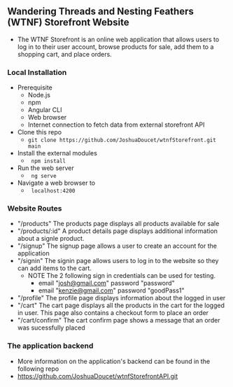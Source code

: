 ## Wandering Threads and Nesting Feathers (WTNF) Storefront Website
- The WTNF Storefront is an online web application that allows users to log in to their user account, browse products for sale, add them to a shopping cart, and place orders.

### Local Installation
- Prerequisite
  - Node.js
  - npm 
  - Angular CLI
  - Web browser
  - Internet connection to fetch data from external storefront API
- Clone this repo
  - ``` git clone https://github.com/JoshuaDoucet/wtnfStorefront.git main ```
- Install the external modules
  - ``` npm install```
- Run the web server
  - ``` ng serve```
- Navigate a web browser to 
  - ``` localhost:4200```

### Website Routes
- "/products" The products page displays all products available for sale
- "/products/:id" A product details page displays additional information about a signle product.
- "/signup" The signup page allows a user to create an account for the application
- "/signin" The signin page allows users to log in to the website so they can add items to the cart.
    - NOTE The 2 following sign in credentials can be used for testing.
      - email "josh@gmail.com"   password "password"
      - email "kenzie@gmail.com"  password "goodPass1"
- "/profile" The profile page displays information about the logged in user
- "/cart" The cart page displays all the products in the cart for the logged in user. This page also contains a checkout form to place an order
- "/cart/confirm" The cart confirm page shows a message that an order was sucessfully placed

### The application backend
- More information on the application's backend can be found in the following repo
- https://github.com/JoshuaDoucet/wtnfStorefrontAPI.git
